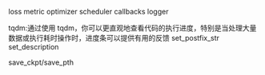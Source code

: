 loss
metric
optimizer
scheduler
callbacks
logger

tqdm:通过使用 tqdm，你可以更直观地查看代码的执行进度，特别是当处理大量数据或执行耗时操作时，进度条可以提供有用的反馈
    set_postfix_str
    set_description

save_ckpt/save_pth
